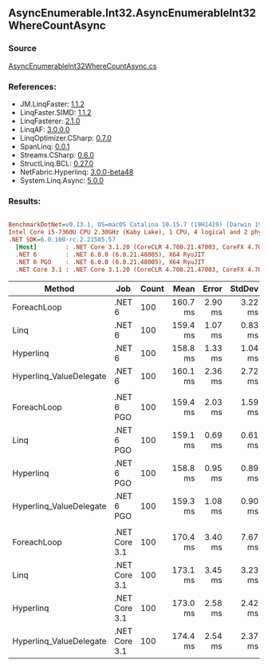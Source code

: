 ﻿## AsyncEnumerable.Int32.AsyncEnumerableInt32WhereCountAsync

### Source
[AsyncEnumerableInt32WhereCountAsync.cs](../LinqBenchmarks/AsyncEnumerable/Int32/AsyncEnumerableInt32WhereCountAsync.cs)

### References:
- JM.LinqFaster: [1.1.2](https://www.nuget.org/packages/JM.LinqFaster/1.1.2)
- LinqFaster.SIMD: [1.1.2](https://www.nuget.org/packages/LinqFaster.SIMD/1.0.3)
- LinqFasterer: [2.1.0](https://www.nuget.org/packages/LinqFasterer/2.1.0)
- LinqAF: [3.0.0.0](https://www.nuget.org/packages/LinqAF/3.0.0.0)
- LinqOptimizer.CSharp: [0.7.0](https://www.nuget.org/packages/LinqOptimizer.CSharp/0.7.0)
- SpanLinq: [0.0.1](https://www.nuget.org/packages/SpanLinq/0.0.1)
- Streams.CSharp: [0.6.0](https://www.nuget.org/packages/Streams.CSharp/0.6.0)
- StructLinq.BCL: [0.27.0](https://www.nuget.org/packages/StructLinq/0.27.0)
- NetFabric.Hyperlinq: [3.0.0-beta48](https://www.nuget.org/packages/NetFabric.Hyperlinq/3.0.0-beta48)
- System.Linq.Async: [5.0.0](https://www.nuget.org/packages/System.Linq.Async/5.0.0)

### Results:
``` ini

BenchmarkDotNet=v0.13.1, OS=macOS Catalina 10.15.7 (19H1419) [Darwin 19.6.0]
Intel Core i5-7360U CPU 2.30GHz (Kaby Lake), 1 CPU, 4 logical and 2 physical cores
.NET SDK=6.0.100-rc.2.21505.57
  [Host]        : .NET Core 3.1.20 (CoreCLR 4.700.21.47003, CoreFX 4.700.21.47101), X64 RyuJIT
  .NET 6        : .NET 6.0.0 (6.0.21.48005), X64 RyuJIT
  .NET 6 PGO    : .NET 6.0.0 (6.0.21.48005), X64 RyuJIT
  .NET Core 3.1 : .NET Core 3.1.20 (CoreCLR 4.700.21.47003, CoreFX 4.700.21.47101), X64 RyuJIT


```
|                  Method |           Job | Count |     Mean |   Error |  StdDev |   Median |        Ratio | RatioSD | Allocated |
|------------------------ |-------------- |------ |---------:|--------:|--------:|---------:|-------------:|--------:|----------:|
|             ForeachLoop |        .NET 6 |   100 | 160.7 ms | 2.90 ms | 3.22 ms | 159.8 ms |     baseline |         |     20 KB |
|                    Linq |        .NET 6 |   100 | 159.4 ms | 1.07 ms | 0.83 ms | 159.4 ms | 1.01x faster |   0.02x |     21 KB |
|               Hyperlinq |        .NET 6 |   100 | 158.8 ms | 1.33 ms | 1.04 ms | 158.9 ms | 1.01x faster |   0.02x |     21 KB |
| Hyperlinq_ValueDelegate |        .NET 6 |   100 | 160.1 ms | 2.36 ms | 2.72 ms | 159.4 ms | 1.00x faster |   0.03x |     20 KB |
|                         |               |       |          |         |         |          |              |         |           |
|             ForeachLoop |    .NET 6 PGO |   100 | 159.4 ms | 2.03 ms | 1.59 ms | 159.4 ms |     baseline |         |     21 KB |
|                    Linq |    .NET 6 PGO |   100 | 159.1 ms | 0.69 ms | 0.61 ms | 158.9 ms | 1.00x faster |   0.01x |     21 KB |
|               Hyperlinq |    .NET 6 PGO |   100 | 158.8 ms | 0.95 ms | 0.89 ms | 158.6 ms | 1.00x faster |   0.01x |     22 KB |
| Hyperlinq_ValueDelegate |    .NET 6 PGO |   100 | 159.3 ms | 1.08 ms | 0.90 ms | 159.5 ms | 1.00x faster |   0.01x |     22 KB |
|                         |               |       |          |         |         |          |              |         |           |
|             ForeachLoop | .NET Core 3.1 |   100 | 170.4 ms | 3.40 ms | 7.67 ms | 173.7 ms |     baseline |         |     17 KB |
|                    Linq | .NET Core 3.1 |   100 | 173.1 ms | 3.45 ms | 3.23 ms | 173.3 ms | 1.05x slower |   0.05x |     20 KB |
|               Hyperlinq | .NET Core 3.1 |   100 | 173.0 ms | 2.58 ms | 2.42 ms | 173.1 ms | 1.05x slower |   0.04x |     20 KB |
| Hyperlinq_ValueDelegate | .NET Core 3.1 |   100 | 174.4 ms | 2.54 ms | 2.37 ms | 174.4 ms | 1.06x slower |   0.05x |     17 KB |
